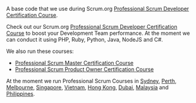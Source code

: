 A base code that we use during Scrum.org [Professional Scrum Developer Certification Course](http://www.leanwithagility.com/programs/show/professional-scrum-developer).

Check out our Scrum.org [Professional Scrum Developer Certification Course](http://www.leanwithagility.com/programs/show/professional-scrum-developer) to boost your Development Team performance. At the moment we can conduct it using PHP, Ruby, Python, Java, NodeJS and C#.

We also run these courses:

- [Professional Scrum Master Certification Course](http://www.leanwithagility.com/programs/show/professional-scrum-master)
- [Professional Scrum Product Owner Certification Course](http://www.leanwithagility.com/programs/show/professional-scrum-product-owner)

At the moment we run Professional Scrum Courses in [Sydney](http://www.leanwithagility.com/trainings/australia/sydney), [Perth](http://www.leanwithagility.com/trainings/australia/perth), [Melbourne](http://www.leanwithagility.com/trainings/australia/melbourne), [Singapore](http://www.leanwithagility.com/trainings/singapore/singapore), [Vietnam](http://www.leanwithagility.com/trainings/vietnam), [Hong Kong](http://www.leanwithagility.com/trainings/china/hong-kong), [Dubai](http://www.leanwithagility.com/trainings/united-arab-emirates/dubai), [Malaysia](http://www.leanwithagility.com/trainings/malaysia) and [Philippines](http://www.leanwithagility.com/trainings/philippines).